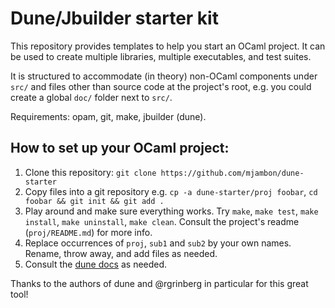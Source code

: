 # Dune/Jbuilder starter kit

This repository provides templates to help you start an
OCaml project. It can be used to create multiple libraries, multiple
executables, and test suites.

It is structured to accommodate (in theory) non-OCaml components under
`src/` and files other than source code at the project's root,
e.g. you could create a global `doc/` folder next to `src/`.

Requirements: opam, git, make, jbuilder (dune).

## How to set up your OCaml project:

1. Clone this repository:
   `git clone https://github.com/mjambon/dune-starter`
2. Copy files into a git repository e.g.
   `cp -a dune-starter/proj foobar`,
   `cd foobar && git init && git add .`
3. Play around and make sure everything works. Try `make`, `make test`,
   `make install`, `make uninstall`, `make clean`.
   Consult the project's readme (`proj/README.md`) for more info.
4. Replace occurrences of `proj`, `sub1` and `sub2` by your own names.
   Rename, throw away, and add files as needed.
5. Consult the [dune docs](https://dune.readthedocs.io/) as
   needed.

Thanks to the authors of dune and @rgrinberg in particular for
this great tool!
